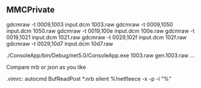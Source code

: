 MMCPrivate
---

gdcmraw -t 0009,1003 input.dcm 1003.raw
gdcmraw -t 0009,1050 input.dcm 1050.raw
gdcmraw -t 0019,100e input.dcm 100e.raw
gdcmraw -t 0019,1021 input.dcm 1021.raw
gdcmraw -t 0029,102f input.dcm 102f.raw
gdcmraw -t 0029,10d7 input.dcm 10d7.raw


./ConsoleApp/bin/Debug/net5.0/ConsoleApp.exe 1003.raw gen.1003.raw
...

Compare nrb or json as you like

.vimrc:
autocmd BufReadPost *.nrb silent %!netfleece -x -p -i "%"
